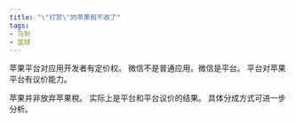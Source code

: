 ```yaml
---
title: "\"打赏\"的苹果稅不收了"
tags: 
- 马刺
- 篮球
---
```


苹果平台对应用开发者有定价权。
微信不是普通应用。微信是平台。
平台对苹果平台有议价能力。

苹果并非放弃苹果稅。
实际上是平台和平台议价的结果。
具体分成方式可进一步分析。




